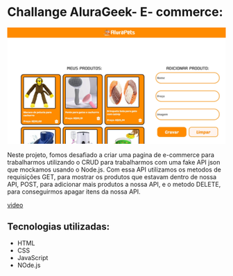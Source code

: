 # Challange AluraGeek- E- commerce:

![E-commerce](./imagens/captura%20de%20tela.jpeg)

Neste projeto, fomos desafiado a criar uma pagina de e-commerce para trabalharmos utilizando o CRUD para trabalharmos com uma fake API json que mockamos usando o Node.js. Com essa API utilizamos os metodos de requisições GET, para mostrar os produtos que estavam dentro de nossa API, POST, para adicionar mais produtos a nossa API, e o metodo DELETE, para conseguirmos apagar itens da nossa API.

[video](./imagens/gravacao-ecomercce.mp4)

## Tecnologias utilizadas:
* HTML 
* CSS
* JavaScript
* NOde.js
